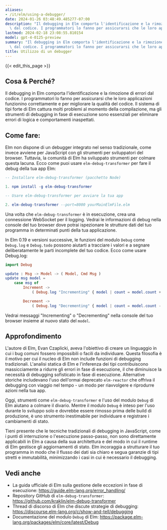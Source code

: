 ```yaml
---
aliases:
- /it/elm/using-a-debugger/
date: 2024-01-26 03:48:49.485277-07:00
description: "Il debugging in Elm comporta l'identificazione e la rimozione di errori\
  \ dal codice. I programmatori lo fanno per assicurarsi che le loro applicazioni\u2026"
lastmod: 2024-02-18 23:08:55.810154
model: gpt-4-0125-preview
summary: "Il debugging in Elm comporta l'identificazione e la rimozione di errori\
  \ dal codice. I programmatori lo fanno per assicurarsi che le loro applicazioni\u2026"
title: Utilizzo di un debugger
---
```


{{< edit_this_page >}}

## Cosa & Perché?
Il debugging in Elm comporta l'identificazione e la rimozione di errori dal codice. I programmatori lo fanno per assicurarsi che le loro applicazioni funzionino correttamente e per migliorare la qualità del codice. Il sistema di tipi forte di Elm cattura molti problemi al momento della compilazione, ma gli strumenti di debugging in fase di esecuzione sono essenziali per eliminare errori di logica e comportamenti inaspettati.

## Come fare:
Elm non dispone di un debugger integrato nel senso tradizionale, come invece avviene per JavaScript con gli strumenti per sviluppatori del browser. Tuttavia, la comunità di Elm ha sviluppato strumenti per colmare questa lacuna. Ecco come puoi usare `elm-debug-transformer` per fare il debug della tua app Elm:

```Elm
-- Installare elm-debug-transformer (pacchetto Node)

1. npm install -g elm-debug-transformer

-- Usare elm-debug-transformer per avviare la tua app

2. elm-debug-transformer --port=8000 yourMainElmFile.elm
```

Una volta che `elm-debug-transformer` è in esecuzione, crea una connessione WebSocket per il logging. Vedrai le informazioni di debug nella console del tuo browser dove potrai ispezionare le strutture dati del tuo programma in determinati punti della tua applicazione.

In Elm 0.19 e versioni successive, le funzioni del modulo `Debug` come `Debug.log` e `Debug.todo` possono aiutarti a tracciare i valori e a segnare deliberatamente le parti incomplete del tuo codice. Ecco come usare Debug.log:

```Elm
import Debug

update : Msg -> Model -> ( Model, Cmd Msg )
update msg model =
    case msg of
        Increment ->
            ( Debug.log "Incrementing" { model | count = model.count + 1 }, Cmd.none )

        Decrement ->
            ( Debug.log "Decrementing" { model | count = model.count - 1 }, Cmd.none )
```

Vedrai messaggi "Incrementing" o "Decrementing" nella console del tuo browser insieme al nuovo stato del `model`.

## Approfondimento
L'autore di Elm, Evan Czaplicki, aveva l'obiettivo di creare un linguaggio in cui i bug comuni fossero impossibili o facili da individuare. Questa filosofia è il motivo per cui il nucleo di Elm non include funzioni di debugging tradizionali. L'analisi statica di Elm e l'inferenza dei tipi contribuiscono massicciamente a ridurre gli errori in fase di esecuzione, il che diminuisce la necessità di debugging sofisticato in fase di esecuzione. Alternative storiche includevano l'uso dell'ormai deprecato `elm-reactor` che offriva il debugging con viaggio nel tempo - un modo per riavvolgere e riprodurre azioni nella tua app.

Oggi, strumenti come `elm-debug-transformer` e l'uso del modulo `Debug` di Elm aiutano a colmare il divario. Mentre il modulo `Debug` è inteso per l'uso durante lo sviluppo solo e dovrebbe essere rimosso prima delle build di produzione, è uno strumento inestimabile per individuare e registrare i cambiamenti di stato.

Tieni presente che le tecniche tradizionali di debugging in JavaScript, come i punti di interruzione o l'esecuzione passo-passo, non sono direttamente applicabili in Elm a causa della sua architettura e del modo in cui il runtime di Elm gestisce gli aggiornamenti di stato. Elm incoraggia a strutturare il tuo programma in modo che il flusso dei dati sia chiaro e segua garanzie di tipi stretti e immutabilità, minimizzando i casi in cui è necessario il debugging.

## Vedi anche
- La guida ufficiale di Elm sulla gestione delle eccezioni in fase di esecuzione: https://guide.elm-lang.org/error_handling/
- Repository GitHub di `elm-debug-transformer`: https://github.com/kraklin/elm-debug-transformer
- Thread di discorso di Elm che discute strategie di debugging: https://discourse.elm-lang.org/c/show-and-tell/debugging
- Documentazione del modulo `Debug` di Elm: https://package.elm-lang.org/packages/elm/core/latest/Debug
